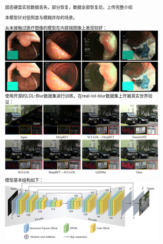固态硬盘实验数据丢失，部分恢复，数据全部恢复后，上传完整介绍

本模型针对低照度与模糊并存的场景。

从未接触过医疗图像的模型在内窥镜图像上表现较好：
![Example Image](images/医学.svg)
使用开源的LOL-Blur数据集进行训练，在real-lol-blur数据集上开展真实世界验证：
![Example Image](images/测试集图像.svg)
模型基本结构如下：
![Example Image](images/模型结构.svg)

